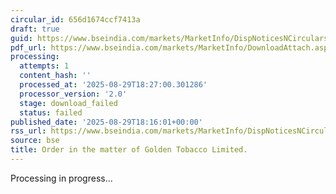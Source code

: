 ```yaml
---
circular_id: 656d1674ccf7413a
draft: true
guid: https://www.bseindia.com/markets/MarketInfo/DispNoticesNCirculars.aspx?Noticeid={AA9C1B0D-6D4D-4F52-AF26-A06D30438946}&noticeno=20250829-60&dt=08/29/2025&icount=60&totcount=61&flag=0
pdf_url: https://www.bseindia.com/markets/MarketInfo/DownloadAttach.aspx?id=20250829-60&attachedId=74e045ee-9a10-453f-84f0-0dc689390386
processing:
  attempts: 1
  content_hash: ''
  processed_at: '2025-08-29T18:27:00.301286'
  processor_version: '2.0'
  stage: download_failed
  status: failed
published_date: '2025-08-29T18:16:01+00:00'
rss_url: https://www.bseindia.com/markets/MarketInfo/DispNoticesNCirculars.aspx?Noticeid={AA9C1B0D-6D4D-4F52-AF26-A06D30438946}&noticeno=20250829-60&dt=08/29/2025&icount=60&totcount=61&flag=0
source: bse
title: Order in the matter of Golden Tobacco Limited.
---
```


Processing in progress...